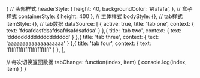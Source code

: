 {
  // 头部样式
  headerStyle: {
    height: 40,
    backgroundColor: '#fafafa',
  },
  // 盒子样式
  containerStyle: {
    height: 400
  },
  // 主体样式
  bodyStyle: {},
  // tab样式
  itemStyle: {},
  // tab数据
  dataSource: [
    {
      active: true,
      title: 'tab one',
      context: {
        text: 'fdsafdasfdsafdsafdsafdsafdsa'
      }
    },{
      title: 'tab two',
      context: {
        text: 'ddddddddddddddddddd'
      }
    },{
      title: 'tab three',
      context: {
        text: 'aaaaaaaaaaaaaaaaaaa'
      }
    },{
      title: 'tab four',
      context: {
        text: 'ffffffffffffffffffffffff'
      }
    },
  ],

  // 每次切换返回数据
  tabChange: function(index, item) {
    console.log(index, item)
  }
}